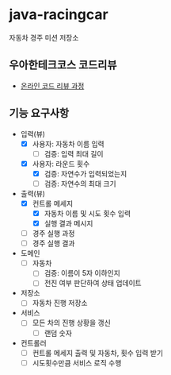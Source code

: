 # java-racingcar

자동차 경주 미션 저장소

## 우아한테크코스 코드리뷰

- [온라인 코드 리뷰 과정](https://github.com/woowacourse/woowacourse-docs/blob/master/maincourse/README.md)
  
## 기능 요구사항
- 입력(뷰)
    - [X] 사용자: 자동차 이름 입력
      - [ ] 검증: 입력 최대 길이
    - [X] 사용자: 라운드 횟수
      - [X] 검증: 자연수가 입력되었는지
      - [ ] 검증: 자연수의 최대 크기

- 출력(뷰)
    - [X] 컨트롤 메세지
        - [X] 자동차 이름 및 시도 횟수 입력
        - [X] 실행 결과 메시지
    - [ ] 경주 실행 과정
    - [ ] 경주 실행 결과

- 도메인
    - [ ] 자동차
      - [ ] 검증: 이름이 5자 이하인지
      - [ ] 전진 여부 판단하여 상태 업데이트

- 저장소
    - [ ] 자동차 진행 저장소

- 서비스
    - [ ] 모든 차의 진행 상황을 갱신
        - [ ] 랜덤 숫자

- 컨트롤러
    - [ ] 컨트롤 메세지 출력 및 자동차, 횟수 입력 받기 
    - [ ] 시도횟수만큼 서비스 로직 수행
